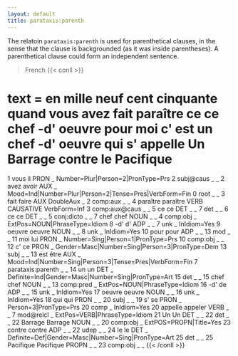 ```yaml
---
layout: default
title: parataxis:parenth
---
```


The relatoin `parataxis:parenth` is used for parenthetical clauses, in the sense that the clause is backgrounded (as it was inside parentheses). A parenthetical clause could form an independent sentence.

>French
{{< conll >}}
# text = en mille neuf cent cinquante quand vous avez fait paraître ce ce chef -d' oeuvre pour moi c' est un chef -d' oeuvre qui s' appelle Un Barrage contre le Pacifique
1	vous	il	PRON	_	Number=Plur|Person=2|PronType=Prs	2	subj@caus	_	_
2	avez	avoir	AUX	_	Mood=Ind|Number=Plur|Person=2|Tense=Pres|VerbForm=Fin	0	root	_	_
3	fait	faire	AUX	DoubleAux	_	2	comp:aux	_	_
4	paraître	paraître	VERB	CAUSATIVE	VerbForm=Inf	3	comp:aux@caus	_	_
5	ce	ce	DET	_	_	7	det	_	_
6	ce	ce	DET	_	_	5	conj:dicto	_	_
7	chef	chef	NOUN	_	_	4	comp:obj	_	ExtPos=NOUN|PhraseType=Idiom
8	-d'	d'	ADP	_	_	7	unk	_	InIdiom=Yes
9	oeuvre	oeuvre	NOUN	_	_	8	unk	_	InIdiom=Yes
10	pour	pour	ADP	_	_	13	mod	_	_
11	moi	lui	PRON	_	Number=Sing|Person=1|PronType=Prs	10	comp:obj	_	_
12	c'	ce	PRON	_	Gender=Masc|Number=Sing|Person=3|PronType=Dem	13	subj	_	_
13	est	être	AUX	_	Mood=Ind|Number=Sing|Person=3|Tense=Pres|VerbForm=Fin	7	parataxis:parenth	_	_
14	un	un	DET	_	Definite=Ind|Gender=Masc|Number=Sing|PronType=Art	15	det	_	_
15	chef	chef	NOUN	_	_	13	comp:pred	_	ExtPos=NOUN|PhraseType=Idiom
16	-d'	de	ADP	_	_	15	unk	_	InIdiom=Yes
17	oeuvre	oeuvre	NOUN	_	_	16	unk	_	InIdiom=Yes
18	qui	qui	PRON	_	_	20	subj	_	_
19	s'	se	PRON	_	Person=3|PronType=Prs	20	comp	_	InIdiom=Yes
20	appelle	appeler	VERB	_	_	7	mod@relcl	_	ExtPos=VERB|PhraseType=Idiom
21	Un	Un	DET	_	_	22	det	_	_
22	Barrage	Barrage	NOUN	_	_	20	comp:obj	_	ExtPOS=PROPN|Title=Yes
23	contre	contre	ADP	_	_	22	udep	_	_
24	le	le	DET	_	Definite=Def|Gender=Masc|Number=Sing|PronType=Art	25	det	_	_
25	Pacifique	Pacifique	PROPN	_	_	23	comp:obj	_	_
{{< /conll >}}